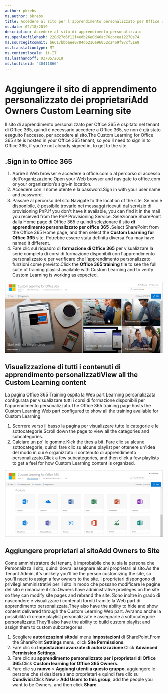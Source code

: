 ```yaml
---
author: pkrebs
ms.author: pkrebs
title: Accedere al sito per l'apprendimento personalizzato per Office 365
ms.date: 02/18/2019
description: Accedere al sito di apprendimento personalizzato
ms.openlocfilehash: 220d27d6f12f4edb26e0d46ac76cbcea12270e74
ms.sourcegitcommit: b6617bbbaee0784d6216e96052c2469f97cf51e9
ms.translationtype: MT
ms.contentlocale: it-IT
ms.lasthandoff: 03/05/2019
ms.locfileid: "30411866"
---
```

# <a name="add-owners-custom-learning-site"></a><span data-ttu-id="e4c5e-103">Aggiungere il sito di apprendimento personalizzato dei proprietari</span><span class="sxs-lookup"><span data-stu-id="e4c5e-103">Add Owners Custom Learning site</span></span>

<span data-ttu-id="e4c5e-104">Il sito di apprendimento personalizzato per Office 365 è ospitato nel tenant di Office 365, quindi è necessario accedere a Office 365, se non è già stato eseguito l'accesso, per accedere al sito.</span><span class="sxs-lookup"><span data-stu-id="e4c5e-104">The Custom Learning for Office 365 site is hosted in your Office 365 tenant, so you'll need to sign in to Office 365, if you're not already signed in, to get to the site.</span></span> 

## <a name="sign-in-to-office-365"></a><span data-ttu-id="e4c5e-105">.</span><span class="sxs-lookup"><span data-stu-id="e4c5e-105">Sign in to Office 365</span></span> 

1.  <span data-ttu-id="e4c5e-106">Aprire il Web browser e accedere a office.com o al percorso di accesso dell'organizzazione.</span><span class="sxs-lookup"><span data-stu-id="e4c5e-106">Open your Web browser and navigate to office.com or your organization’s sign-in location.</span></span> 
2.  <span data-ttu-id="e4c5e-107">Accedere con il nome utente e la password.</span><span class="sxs-lookup"><span data-stu-id="e4c5e-107">Sign in with your user name and password.</span></span>
3.  <span data-ttu-id="e4c5e-108">Passare al percorso del sito.</span><span class="sxs-lookup"><span data-stu-id="e4c5e-108">Navigate to the location of the site.</span></span> <span data-ttu-id="e4c5e-109">Se non è disponibile, è possibile trovarlo nei messaggi ricevuti dal servizio di provisioning PnP.</span><span class="sxs-lookup"><span data-stu-id="e4c5e-109">If you don't have it available, you can find it in the mail you recieved from the PnP Provisioning Service.</span></span> <span data-ttu-id="e4c5e-110">Selezionare SharePoint dalla Home page di Office 365 e quindi selezionare il sito **di apprendimento personalizzato per office 365** .</span><span class="sxs-lookup"><span data-stu-id="e4c5e-110">Select SharePoint from the Office 365 Home page, and then select the **Custom Learning for Office 365** site.</span></span> <span data-ttu-id="e4c5e-111">Potrebbe essere stata definita diversa.</span><span class="sxs-lookup"><span data-stu-id="e4c5e-111">You may have named it different.</span></span> 
5. <span data-ttu-id="e4c5e-112">Fare clic sul riquadro di **formazione di Office 365** per visualizzare la serie completa di corsi di formazione disponibili con l'apprendimento personalizzato e per verificare che l'apprendimento personalizzato funzioni come previsto.</span><span class="sxs-lookup"><span data-stu-id="e4c5e-112">Click the **Office 365 training** tile to see the full suite of training playlist available with Custom Learning and to verify Custom Learning is working as expected.</span></span> 

![CG-GOTO. png](media/cg-goto.png)

## <a name="view-all-the-custom-learning-content"></a><span data-ttu-id="e4c5e-114">Visualizzazione di tutti i contenuti di apprendimento personalizzati</span><span class="sxs-lookup"><span data-stu-id="e4c5e-114">View all the Custom Learning content</span></span>
<span data-ttu-id="e4c5e-115">La pagina Office 365 Training ospita la Web part Learning personalizzata configurata per visualizzare tutti i corsi di formazione disponibili per l'apprendimento personalizzato.</span><span class="sxs-lookup"><span data-stu-id="e4c5e-115">The Office 365 training page hosts the Custom Learning Web part configured to show all the training available for Custom Learning.</span></span> 

1. <span data-ttu-id="e4c5e-116">Scorrere verso il basso la pagina per visualizzare tutte le categorie e le sottocategorie.</span><span class="sxs-lookup"><span data-stu-id="e4c5e-116">Scroll down the page to view all the categories and subcategories.</span></span>
2. <span data-ttu-id="e4c5e-117">Calciare un po' le gomme.</span><span class="sxs-lookup"><span data-stu-id="e4c5e-117">Kick the tires a bit.</span></span> <span data-ttu-id="e4c5e-118">Fare clic su alcune sottocategorie, quindi fare clic su alcune playlist per ottenere un'idea del modo in cui è organizzato il contenuto di apprendimento personalizzato.</span><span class="sxs-lookup"><span data-stu-id="e4c5e-118">Click a few subcategories, and then click a few playlists to get a feel for how Custom Learning content is organized.</span></span> 

![CG-gotoall. png](media/cg-gotoall.png)

## <a name="add-owners-to-site"></a><span data-ttu-id="e4c5e-120">Aggiungere proprietari al sito</span><span class="sxs-lookup"><span data-stu-id="e4c5e-120">Add Owners to Site</span></span>
<span data-ttu-id="e4c5e-121">Come amministratore del tenant, è improbabile che tu sia la persona che Personalizza il sito, quindi dovrai assegnare alcuni proprietari al sito.</span><span class="sxs-lookup"><span data-stu-id="e4c5e-121">As the Tenant Admin, it's unlikely you'll be the person customizing the site, so you'll need to assign a few owners to the site.</span></span> <span data-ttu-id="e4c5e-122">I proprietari dispongono di privilegi amministrativi per il sito in modo che possano modificare le pagine del sito e rimarcare il sito.</span><span class="sxs-lookup"><span data-stu-id="e4c5e-122">Owners have administrative privileges on the site so they can modify site pages and rebrand the site.</span></span> <span data-ttu-id="e4c5e-123">Sono inoltre in grado di nascondere e visualizzare i contenuti forniti tramite la Web part di apprendimento personalizzata.</span><span class="sxs-lookup"><span data-stu-id="e4c5e-123">They also have the ability to hide and show content delivered through the Custom Learning Web part.</span></span> <span data-ttu-id="e4c5e-124">Avranno anche la possibilità di creare playlist personalizzate e assegnarle a sottocategorie personalizzate.</span><span class="sxs-lookup"><span data-stu-id="e4c5e-124">They'll also have the ability to build custom playlist and assign them to custom subcategories.</span></span>  

1. <span data-ttu-id="e4c5e-125">Scegliere **autorizzazioni sito**dal menu **Impostazioni** di SharePoint.</span><span class="sxs-lookup"><span data-stu-id="e4c5e-125">From the SharePoint **Settings** menu, click **Site Permissions**.</span></span>
2. <span data-ttu-id="e4c5e-126">Fare clic su **Impostazioni avanzate di autorizzazione**.</span><span class="sxs-lookup"><span data-stu-id="e4c5e-126">Click **Advanced Permission Settings**.</span></span>
3. <span data-ttu-id="e4c5e-127">Fare clic su **apprendimento personalizzato per i proprietari di Office 365**.</span><span class="sxs-lookup"><span data-stu-id="e4c5e-127">Click **Custom learning for Office 365 Owners**.</span></span>
4. <span data-ttu-id="e4c5e-128">Fare clic su **nuovo** > **Aggiungi utenti a questo gruppo**, aggiungere le persone che si desidera siano proprietari e quindi fare clic su **Condividi**.</span><span class="sxs-lookup"><span data-stu-id="e4c5e-128">Click **New** > **Add Users to this group**, add the people you want to be Owners, and then click **Share**.</span></span>


